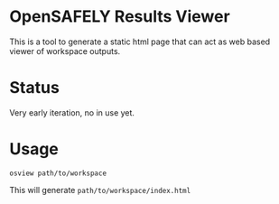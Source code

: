 # OpenSAFELY Results Viewer

This is a tool to generate a static html page that can act as web based viewer
of workspace outputs.

# Status

Very early iteration, no in use yet.

# Usage

`osview path/to/workspace`

This will generate `path/to/workspace/index.html`
